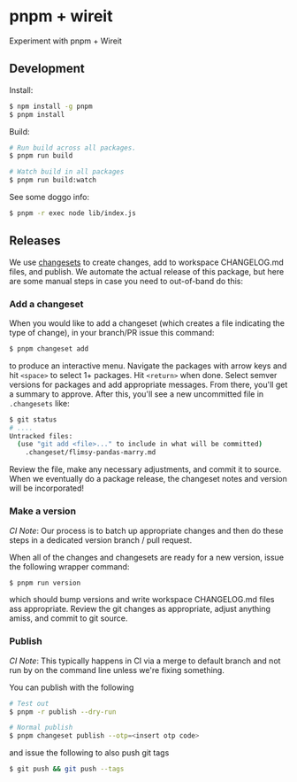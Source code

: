 pnpm + wireit
=============

Experiment with pnpm + Wireit

## Development

Install:

```sh
$ npm install -g pnpm
$ pnpm install
```

Build:

```sh
# Run build across all packages.
$ pnpm run build

# Watch build in all packages
$ pnpm run build:watch
```

See some doggo info:

```sh
$ pnpm -r exec node lib/index.js
```

## Releases

We use [changesets](https://github.com/changesets/changesets) to create changes, add to workspace CHANGELOG.md files, and publish. We automate the actual release of this package, but here are some manual steps in case you need to out-of-band do this:

### Add a changeset

When you would like to add a changeset (which creates a file indicating the type of change), in your branch/PR issue this command:

```sh
$ pnpm changeset add
```

to produce an interactive menu. Navigate the packages with arrow keys and hit `<space>` to select 1+ packages. Hit `<return>` when done. Select semver versions for packages and add appropriate messages. From there, you'll get a summary to approve. After this, you'll see a new uncommitted file in `.changesets` like:

```sh
$ git status
# ....
Untracked files:
  (use "git add <file>..." to include in what will be committed)
	.changeset/flimsy-pandas-marry.md
```

Review the file, make any necessary adjustments, and commit it to source. When we eventually do a package release, the changeset notes and version will be incorporated!

### Make a version

_CI Note_: Our process is to batch up appropriate changes and then do these steps in a dedicated version branch / pull request.

When all of the changes and changesets are ready for a new version, issue the following wrapper command:

```sh
$ pnpm run version
```

which should bump versions and write workspace CHANGELOG.md files ass appropriate. Review the git changes as appropriate, adjust anything amiss, and commit to git source.

### Publish

_CI Note_: This typically happens in CI via a merge to default branch and not run by on the command line unless we're fixing something.

You can publish with the following

```sh
# Test out
$ pnpm -r publish --dry-run

# Normal publish
$ pnpm changeset publish --otp=<insert otp code>
```

and issue the following to also push git tags

```sh
$ git push && git push --tags
```
